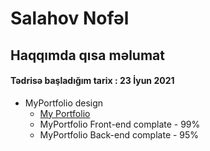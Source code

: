    
# Salahov Nofəl

## Haqqımda qısa məlumat

#### Tədrisə başladığım tarix : 23 İyun 2021
-  MyPortfolio design
    - [My Portfolio](https://templatemo.com/live/templatemo_509_hydro)
    - MyPortfolio Front-end complate - 99%
    - MyPortfolio Back-end complate - 95%
